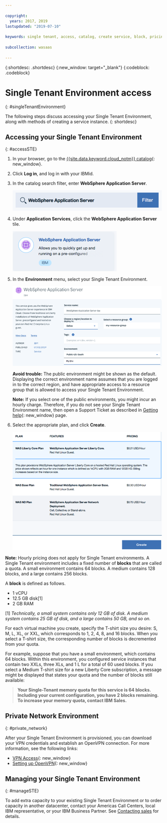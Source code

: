 ```yaml
---

copyright:
  years: 2017, 2019
lastupdated: "2019-07-10"

keywords: single tenant, access, catalog, create service, block, pricing, vpn, openvpn

subcollection: wasaas

---
```


{:shortdesc: .shortdesc}
{:new_window: target="_blank"}
{:codeblock: .codeblock}

# Single Tenant Environment access
{: #singleTenantEnvironment}


The following steps discuss accessing your Single Tenant Environment, along with methods of creating a service instance.
{: shortdesc}


## Accessing your Single Tenant Environment
{: #accessSTE}

1. In your browser, go to the [{{site.data.keyword.cloud_notm}} catalog](https://{DomainName}/catalog/){: new_window}.

2. Click **Log in**, and log in with your IBMid.

6. In the catalog search filter, enter **WebSphere Application Server**.

    ![Search filter](images/filter.png)

7. Under **Application Services**, click the **WebSphere Application Server** tile.

    ![WebSphere Application Server tile](images/iconWAS.png)

8. In the **Environment** menu, select your Single Tenant Environment.

    ![Single Tenant Environment name](images/environmentSTE.png)

    **Avoid trouble:** The public environment might be shown as the default. Displaying the correct environment name assumes that you are logged in to the correct region, and have appropriate access to a resource group that is allowed to access your Single Tenant Environment.

    **Note:** If you select one of the public environments, you might incur an hourly charge. Therefore, if you do not see your Single Tenant Environment name, then open a Support Ticket as described in [Getting help](/docs/services/ApplicationServeronCloud?topic=wasaas-reporting_issues#reporting_issues){: new_window} page.

9. Select the appropriate plan, and click **Create**.

    ![Choose a plan and create your service](images/createSTE.png)


**Note:** Hourly pricing does not apply for Single Tenant environments. A Single Tenant environment includes a fixed number of **blocks** that are called a quota. A small environment contains 64 blocks. A medium contains 128 blocks, and a large contains 256 blocks.

A **block** is defined as follows.
  * 1 vCPU
  * 12.5 GB disk[1]
  * 2 GB RAM

[1] *Technically, a small system contains only 12 GB of disk. A medium system contains 25 GB of disk, and a large contains 50 GB, and so on.*

For each virtual machine you create, specify the T-shirt size you desire: S, M, L, XL, or XXL, which corresponds to 1, 2, 4, 8, and 16 blocks. When you select a T-shirt size, the corresponding number of blocks is decremented from your quota.

For example, suppose that you have a small environment, which contains 64 blocks. Within this environment, you configured service instances that contain two XXLs, three XLs, and 1 L for a total of 60 used blocks. If you select a Medium T-shirt size for a new Liberty Core subscription, a message might be displayed that states your quota and the number of blocks still available:

> **Your Single-Tenant memory quota for this service is 64 blocks. Including your current configuration, you have 2 blocks remaining. To increase your memory quota, contact IBM Sales.**


## Private Network Environment
{: #private_network}

After your Single Tenant Environment is provisioned, you can download your VPN credentials and establish an OpenVPN connection. For more information, see the following links:

* [VPN Access](/docs/services/ApplicationServeronCloud?topic=wasaas-networkEnvironment#vpnAccess){: new_window}
* [Setting up OpenVPN](/docs/services/ApplicationServeronCloud?topic=wasaas-system_access#setup_openvpn){: new_window}

## Managing your Single Tenant Environment
{: #manageSTE}

To add extra capacity to your existing Single Tenant Environment or to order capacity in another datacenter, contact your Americas Call Centers, local IBM representative, or your IBM Business Partner. See [Contacting sales](/docs/services/ApplicationServeronCloud?topic=wasaas-reporting_issues#contacting-sales) for details.
